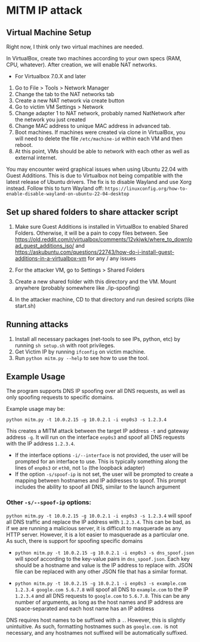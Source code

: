 # MITM IP attack

## Virtual Machine Setup

Right now, I think only two virtual machines are needed.

In VirtualBox, create two machines according to your own specs (RAM, CPU, whatever). After creation, we will enable NAT networks.

* For Virtualbox 7.0.X and later

1. Go to File > Tools > Network Manager
2. Change the tab to the NAT networks tab
3. Create a new NAT network via create button
4. Go to victim VM Settings > Network
5. Change adapter 1 to NAT network, probably named NatNetwork after the network you just created
6. Change MAC address to unique MAC address in advanced tab.
7. Boot machines. If machines were created via clone in VirtualBox, you will need to delete the file `/etc/machine-id` within each VM and then reboot.
8. At this point, VMs should be able to network with each other as well as external internet.

You may encounter weird graphical issues when using Ubuntu 22.04 with Guest Additions. This is due to Virtualbox not being compatible
with the latest release of Ubuntu drivers. The fix is to disable Wayland and use Xorg instead. Follow this to turn Wayland off: `https://linuxconfig.org/how-to-enable-disable-wayland-on-ubuntu-22-04-desktop`

## Set up shared folders to share attacker script

1. Make sure Guest Additions is installed in VirtualBox to enabled Shared Folders. Otherwise, it will be a pain to copy files between. See https://old.reddit.com/r/virtualbox/comments/12vkjwk/where_to_download_guest_additions_iso/ and https://askubuntu.com/questions/22743/how-do-i-install-guest-additions-in-a-virtualbox-vm for any / any issues

2. For the attacker VM, go to Settings > Shared Folders

3. Create a new shared folder with this directory and the VM. Mount anywhere (probably somewhere like ./ip-spoofing)

4. In the attacker machine, CD to that directory and run desired scripts (like start.sh)

## Running attacks

1. Install all necessary packages (net-tools to see IPs, python, etc) by running `sh setup.sh` with root privileges.
2. Get Victim IP by running `ifconfig` on victim machine.
3. Run `python mitm.py --help` to see how to use the tool.

## Example Usage
The program supports DNS IP spoofing over all DNS requests, as well as only spoofing requests to specific domains. 

Example usage may be:

`python mitm.py -t 10.0.2.15 -g 10.0.2.1 -i enp0s3 -s 1.2.3.4`

This creates a MITM attack between the target IP address `-t` and gateway address `-g`. It will run on the interface `enp0s3` and spoof all DNS requests with the IP address `1.2.3.4`.

* If the interface options `-i/--interface` is not provided, the user will be prompted for an interface to use. This is typically something along the lines of `enp0s3` or `eth0`, not `lo` (the loopback adapter)
* If the option `-s/spoof-ip` is not set, the user will be prompted to create a mapping between hostnames and IP addresses to spoof. This prompt includes the ability to spoof all DNS, similar to the launch argument

### Other `-s/--spoof-ip` options:
`python mitm.py -t 10.0.2.15 -g 10.0.2.1 -i enp0s3 -s 1.2.3.4` will spoof all DNS traffic and replace the IP address with `1.2.3.4`. This can be bad, as if we are running a malicious server, it is difficult to masquerade as any HTTP server. However, it is a lot easier to masquerade as a particular one. As such, there is support for spoofing specific domains

* `python mitm.py -t 10.0.2.15 -g 10.0.2.1 -i enp0s3 -s dns_spoof.json` will spoof according to the key-value pairs in `dns_spoof.json`. Each key should be a hostname and value is the IP address to replace with. JSON file can be replaced with any other JSON file that has a similar format.

* `python mitm.py -t 10.0.2.15 -g 10.0.2.1 -i enp0s3 -s example.com 1.2.3.4 google.com 5.6.7.8` will spoof all DNS to `example.com` to the IP `1.2.3.4` and all DNS requests to `google.com` to `5.6.7.8`. This can be any number of arguments, as long as the host names and IP address are space-separated and each host name has an IP address

DNS requires host names to be suffixed with a `.`. However, this is slightly unintuitive. As such, formatting hostnames such as `google.com.` is not necessary, and any hostnames not suffixed will be automatically suffixed.